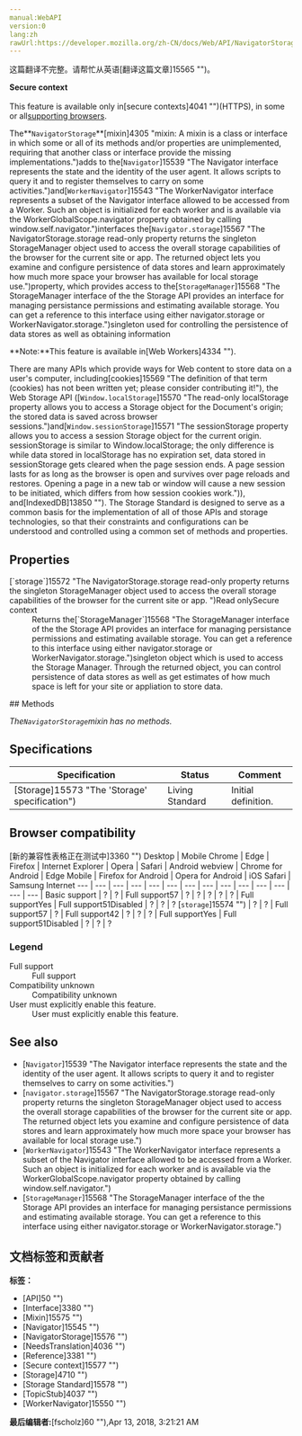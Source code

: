```yaml
---
manual:WebAPI
version:0
lang:zh
rawUrl:https://developer.mozilla.org/zh-CN/docs/Web/API/NavigatorStorage
---
```




这篇翻译不完整。请帮忙从英语[翻译这篇文章]15565 "")。






**Secure context**<br></br>This feature is available only in[secure contexts]4041 "")(HTTPS), in some or all[supporting browsers](%2952#Browser_compatibility "").




The**`NavigatorStorage`**[mixin]4305 "mixin: A mixin is a class or interface in which some or all of its methods and/or properties are unimplemented, requiring that another class or interface provide the missing implementations.")adds to the[`Navigator`]15539 "The Navigator interface represents the state and the identity of the user agent. It allows scripts to query it and to register themselves to carry on some activities.")and[`WorkerNavigator`]15543 "The WorkerNavigator interface represents a subset of the Navigator interface allowed to be accessed from a Worker. Such an object is initialized for each worker and is available via the WorkerGlobalScope.navigator property obtained by calling window.self.navigator.")interfaces the[`Navigator.storage`]15567 "The NavigatorStorage.storage read-only property returns the singleton StorageManager object used to access the overall storage capabilities of the browser for the current site or app. The returned object lets you examine and configure persistence of data stores and learn approximately how much more space your browser has available for local storage use.")property, which provides access to the[`StorageManager`]15568 "The StorageManager interface of the the Storage API provides an interface for managing persistance permissions and estimating available storage. You can get a reference to this interface using either navigator.storage or WorkerNavigator.storage.")singleton used for controlling the persistence of data stores as well as obtaining information

**Note:**This feature is available in[Web Workers]4334 "").


There are many APIs which provide ways for Web content to store data on a user&#39;s computer, including[cookies]15569 "The definition of that term (cookies) has not been written yet; please consider contributing it!"), the Web Storage API ([`Window.localStorage`]15570 "The read-only localStorage property allows you to access a Storage object for the Document's origin; the stored data is saved across browser sessions.")and[`Window.sessionStorage`]15571 "The sessionStorage property allows you to access a session Storage object for the current origin. sessionStorage is similar to Window.localStorage; the only difference is while data stored in localStorage has no expiration set, data stored in sessionStorage gets cleared when the page session ends. A page session lasts for as long as the browser is open and survives over page reloads and restores. Opening a page in a new tab or window will cause a new session to be initiated, which differs from how session cookies work.")), and[IndexedDB]13850 ""). The Storage Standard is designed to serve as a common basis for the implementation of all of those APIs and storage technologies, so that their constraints and configurations can be understood and controlled using a common set of methods and properties.


## Properties<a name="Properties"></a>
<dl><dt>[`storage`]15572 "The NavigatorStorage.storage read-only property returns the singleton StorageManager object used to access the overall storage capabilities of the browser for the current site or app. ")Read onlySecure context</dt><dd>Returns the[`StorageManager`]15568 "The StorageManager interface of the the Storage API provides an interface for managing persistance permissions and estimating available storage. You can get a reference to this interface using either navigator.storage or WorkerNavigator.storage.")singleton object which is used to access the Storage Manager. Through the returned object, you can control persistence of data stores as well as get estimates of how much space is left for your site or appliation to store data.</dd></dl>
## Methods<a name="Methods"></a>


<em>The`NavigatorStorage`</em><em>mixin has no methods.</em>


## Specifications<a name="Specifications"></a>
Specification | Status | Comment 
 ---  |  ---  |  ---  | 
[Storage]15573 "The 'Storage' specification") | Living Standard | Initial definition. 


## Browser compatibility<a name="Browser_compatibility"></a>
[新的兼容性表格正在测试中<i></i>]3360 "")
<abbr>Desktop<i></i></abbr> | <abbr>Mobile<i></i></abbr> 
<abbr>Chrome<i></i></abbr> | <abbr>Edge<i></i></abbr> | <abbr>Firefox<i></i></abbr> | <abbr>Internet Explorer<i></i></abbr> | <abbr>Opera<i></i></abbr> | <abbr>Safari<i></i></abbr> | <abbr>Android webview<i></i></abbr> | <abbr>Chrome for Android<i></i></abbr> | <abbr>Edge Mobile<i></i></abbr> | <abbr>Firefox for Android<i></i></abbr> | <abbr>Opera for Android<i></i></abbr> | <abbr>iOS Safari<i></i></abbr> | <abbr>Samsung Internet<i></i></abbr> 
 ---  |  ---  |  ---  |  ---  |  ---  |  ---  |  ---  |  ---  |  ---  |  ---  |  ---  |  ---  |  ---  |  ---  | 
Basic support | <abbr>?</abbr> | <abbr>?</abbr> | <abbr>Full support</abbr>57 | <abbr>?</abbr> | <abbr>?</abbr> | <abbr>?</abbr> | <abbr>?</abbr> | <abbr>?</abbr> | <abbr>Full support</abbr>Yes | <abbr>Full support</abbr>51<abbr>Disabled<i></i></abbr> | <abbr>?</abbr> | <abbr>?</abbr> | <abbr>?</abbr> 
[`storage`]15574 "") | <abbr>?</abbr> | <abbr>?</abbr> | <abbr>Full support</abbr>57 | <abbr>?</abbr> | <abbr>Full support</abbr>42 | <abbr>?</abbr> | <abbr>?</abbr> | <abbr>?</abbr> | <abbr>Full support</abbr>Yes | <abbr>Full support</abbr>51<abbr>Disabled<i></i></abbr> | <abbr>?</abbr> | <abbr>?</abbr> | <abbr>?</abbr> 


### Legend<a name="Legend"></a>
<dl><dt><abbr>Full support</abbr></dt><dd>Full support</dd><dt><abbr>Compatibility unknown</abbr></dt><dd>Compatibility unknown</dd><dt><abbr>User must explicitly enable this feature.<i></i></abbr></dt><dd>User must explicitly enable this feature.</dd></dl>

## See also<a name="See_also"></a>

* [`Navigator`]15539 "The Navigator interface represents the state and the identity of the user agent. It allows scripts to query it and to register themselves to carry on some activities.")
* [`navigator.storage`]15567 "The NavigatorStorage.storage read-only property returns the singleton StorageManager object used to access the overall storage capabilities of the browser for the current site or app. The returned object lets you examine and configure persistence of data stores and learn approximately how much more space your browser has available for local storage use.")
* [`WorkerNavigator`]15543 "The WorkerNavigator interface represents a subset of the Navigator interface allowed to be accessed from a Worker. Such an object is initialized for each worker and is available via the WorkerGlobalScope.navigator property obtained by calling window.self.navigator.")
* [`StorageManager`]15568 "The StorageManager interface of the the Storage API provides an interface for managing persistance permissions and estimating available storage. You can get a reference to this interface using either navigator.storage or WorkerNavigator.storage.")



## 文档标签和贡献者
**标签：**
* [API]50 "")
* [Interface]3380 "")
* [Mixin]15575 "")
* [Navigator]15545 "")
* [NavigatorStorage]15576 "")
* [NeedsTranslation]4036 "")
* [Reference]3381 "")
* [Secure context]15577 "")
* [Storage]4710 "")
* [Storage Standard]15578 "")
* [TopicStub]4037 "")
* [WorkerNavigator]15550 "")

**最后编辑者:**[fscholz]60 ""),<time>Apr 13, 2018, 3:21:21 AM</time>


